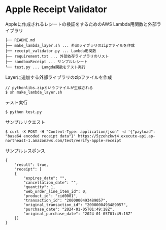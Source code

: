 # Apple Receipt Validator
Appleに作成されるレシートの検証をするためのAWS Lambda用関数と外部ライブラリ

```
├── README.md
├── make_lambda_layer.sh ... 外部ライブラリのzipファイルを作成
├── receipt_validator.py ... Lambda用関数
├── requirement.txt ... 外部依存ライブラリのリスト
├── sandboxReceipt ... サンプルレシート
└── test.py ... Lamgda関数をテスト実行
```

Layerに追加する外部ライブラリのzipファイルを作成

```
// pythonlibs.zipというファイルが生成される
$ sh make_lambda_layer.sh
```

テスト実行

```
$ python test.py
```

サンプルリクエスト

```
$ curl -X POST -H "Content-Type: application/json" -d '{"payload": "base64 encoded receipt data"}' https://5zzehzkwt4.execute-api.ap-northeast-1.amazonaws.com/test/verify-apple-receipt
```

サンプルレスポンス

```
{
    "result": true,
    "receipt": [
    {
        "expires_date": "",
        "cancellation_date": "",
        "quantity": 1,
        "web_order_line_item_id": 0,
        "product_id": "cid0001",
        "transaction_id": "2000000493489057",
        "original_transaction_id": "2000000493489057",
        "purchase_date": "2024-01-05T01:49:18Z",
        "original_purchase_date": "2024-01-05T01:49:18Z"
    }]
}
```

